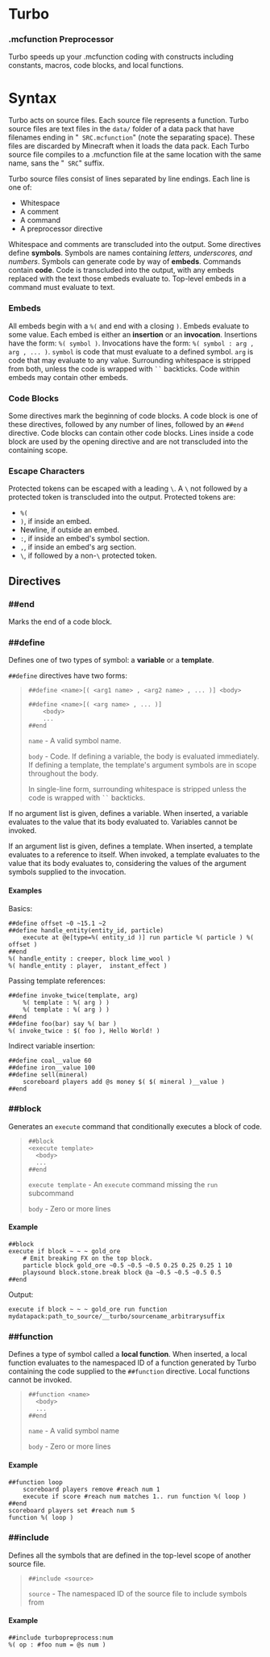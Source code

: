 # Turbo
### .mcfunction Preprocessor

Turbo speeds up your .mcfunction coding with constructs including constants, macros, code blocks, and local functions.

# Syntax

Turbo acts on source files. Each source file represents a function. Turbo source files are text files in the `data/` folder of a data pack that have filenames ending in "` SRC.mcfunction`" (note the separating space). These files are discarded by Minecraft when it loads the data pack. Each Turbo source file compiles to a .mcfunction file at the same location with the same name, sans the "` SRC`" suffix.

Turbo source files consist of lines separated by line endings. Each line is one of:
- Whitespace
- A comment
- A command
- A preprocessor directive

Whitespace and comments are transcluded into the output.
Some directives define **symbols**. Symbols are names containing *letters, underscores, and numbers*. Symbols can generate code by way of **embeds**.
Commands contain **code**. Code is transcluded into the output, with any embeds replaced with the text those embeds evaluate to. Top-level embeds in a command must evaluate to text.

### Embeds

All embeds begin with a `%(` and end with a closing `)`. Embeds evaluate to some value. Each embed is either an **insertion** or an **invocation**. Insertions have the form:
`%( symbol )`. Invocations have the form: `%( symbol : arg , arg , ... )`. `symbol` is code that must evaluate to a defined symbol. `arg` is code that may evaluate to any value. Surrounding whitespace is stripped from both, unless the code is wrapped with ` `` ` backticks. Code within embeds may contain other embeds.

### Code Blocks

Some directives mark the beginning of code blocks. A code block is one of these directives, followed by any number of lines, followed by an `##end` directive. Code blocks can contain other code blocks. Lines inside a code block are used by the opening directive and are not transcluded into the containing scope.

### Escape Characters

Protected tokens can be escaped with a leading `\`. A `\` not followed by a protected token is transcluded into the output. Protected tokens are:
- `%(`
- `)`, if inside an embed.
- Newline, if outside an embed.
- `:`, if inside an embed's symbol section.
- `,`, if inside an embed's arg section.
- `\`, if followed by a non-`\` protected token.

## Directives

### ##end
Marks the end of a code block.

### ##define

Defines one of two types of symbol: a **variable** or a **template**.

`##define` directives have two forms:
> ```
> ##define <name>[( <arg1 name> , <arg2 name> , ... )] <body>
> 
> ##define <name>[( <arg name> , ... )]
>     <body>
>     ...
> ##end
> ```
> `name` - A valid symbol name.
> 
> `body` - Code. If defining a variable, the body is evaluated immediately. If defining a template, the template's argument symbols are in scope throughout the body.
> 
> In single-line form, surrounding whitespace is stripped unless the code is wrapped with ` `` ` backticks.

If no argument list is given, defines a variable. When inserted, a variable evaluates to the value that its body evaluated to. Variables cannot be invoked.

If an argument list is given, defines a template. When inserted, a template evaluates to a reference to itself. When invoked, a template evaluates to the value that its body evaluates to, considering the values of the argument symbols supplied to the invocation.

#### Examples
Basics:
```
##define offset ~0 ~15.1 ~2
##define handle_entity(entity_id, particle)
    execute at @e[type=%( entity_id )] run particle %( particle ) %( offset )
##end
%( handle_entity : creeper, block lime_wool )
%( handle_entity : player,  instant_effect )
```
Passing template references:
```
##define invoke_twice(template, arg)
    %( template : %( arg ) )
    %( template : %( arg ) )
##end
##define foo(bar) say %( bar )
%( invoke_twice : $( foo ), Hello World! )
```
Indirect variable insertion:
```
##define coal__value 60
##define iron__value 100
##define sell(mineral)
    scoreboard players add @s money $( $( mineral )__value )
##end
```

### ##block

Generates an `execute` command that conditionally executes a block of code.

> ```
> ##block
> <execute template>
>   <body>
>   ...
> ##end
> ```
> `execute template` - An `execute` command missing the `run` subcommand
> 
> `body` - Zero or more lines

#### Example
```
##block
execute if block ~ ~ ~ gold_ore
    # Emit breaking FX on the top block.
    particle block gold_ore ~0.5 ~0.5 ~0.5 0.25 0.25 0.25 1 10
    playsound block.stone.break block @a ~0.5 ~0.5 ~0.5 0.5
##end
```
Output:
```
execute if block ~ ~ ~ gold_ore run function mydatapack:path_to_source/__turbo/sourcename_arbitrarysuffix
```

### ##function

Defines a type of symbol called a **local function**. When inserted, a local function evaluates to the namespaced ID of a function generated by Turbo containing the code supplied to the `##function` directive. Local functions cannot be invoked.

> ```
> ##function <name>
>   <body>
>   ...
> ##end
> ```
> `name` - A valid symbol name
> 
> `body` - Zero or more lines

#### Example

```
##function loop
    scoreboard players remove #reach num 1
    execute if score #reach num matches 1.. run function %( loop )
##end
scoreboard players set #reach num 5
function %( loop )
```

### ##include

Defines all the symbols that are defined in the top-level scope of another source file.

> ```
> ##include <source>
> ```
> `source` - The namespaced ID of the source file to include symbols from

#### Example

```
##include turbopreprocess:num
%( op : #foo num = @s num )
```